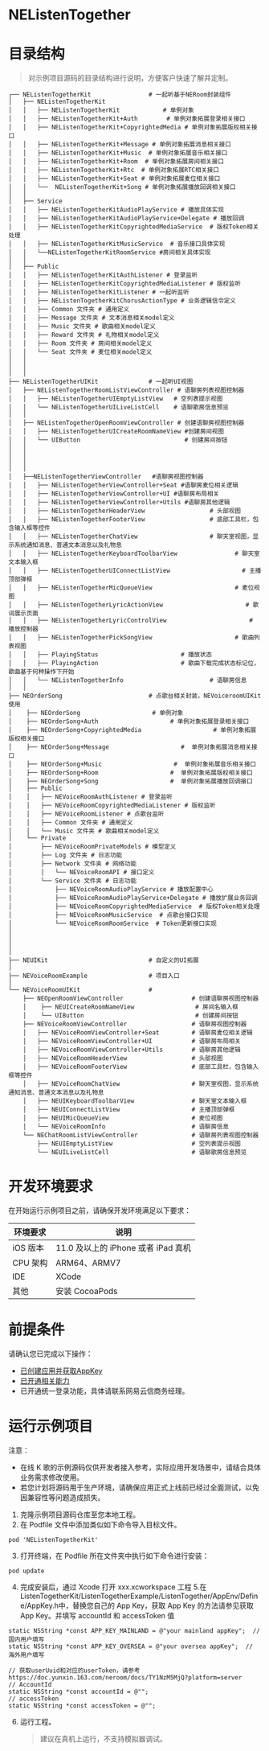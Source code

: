 # NEListenTogether


# 目录结构
> 对示例项目源码的目录结构进行说明，方便客户快速了解并定制。

```
┌── NEListenTogetherKit                # 一起听基于NERoom封装组件
│   ├── NEListenTogetherKit  
│   │   ├── NEListenTogetherKit            # 单例对象
│   │   ├── NEListenTogetherKit+Auth        # 单例对象拓展登录相关接口
│   │   ├── NEListenTogetherKit+CopyrightedMedia # 单例对象拓展版权相关接口
│   │   ├── NEListenTogetherKit+Message # 单例对象拓展消息相关接口
│   │   ├── NEListenTogetherKit+Music  # 单例对象拓展音乐相关接口
│   │   ├── NEListenTogetherKit+Room  # 单例对象拓展房间相关接口
│   │   ├── NEListenTogetherKit+Rtc  # 单例对象拓展RTC相关接口
│   │   ├── NEListenTogetherKit+Seat # 单例对象拓展麦位相关接口
│   │   └──  NEListenTogetherKit+Song # 单例对象拓展播放回调相关接口
│   │   
│   ├── Service
│   │   ├── NEListenTogetherKitAudioPlayService # 播放具体实现
│   │   ├── NEListenTogetherKitAudioPlayService+Delegate # 播放回调
│   │   ├── NEListenTogetherKitCopyrightedMediaService  # 版权Token相关处理
│   │   ├── NEListenTogetherKitMusicService  # 音乐接口具体实现
│   │   └──NEListenTogetherKitRoomService #房间相关具体实现
│   │   
│   ├── Public
│   │   ├── NEListenTogetherKitAuthListener # 登录监听
│   │   ├── NEListenTogetherKitCopyrightedMediaListener # 版权监听
│   │   ├── NEListenTogetherKitListener # 一起听监听
│   │   ├── NEListenTogetherKitChorusActionType # 业务逻辑信令定义
│   │   ├── Common 文件夹 # 通用定义
│   │   ├── Message 文件夹 # 文本消息相关model定义
│   │   ├── Music 文件夹 # 歌曲相关model定义
│   │   ├── Reward 文件夹 # 礼物相关model定义
│   │   ├── Room 文件夹 # 房间相关model定义
│   │   └── Seat 文件夹 # 麦位相关model定义
│   │
│   │   
│   │
├── NEListenTogetherUIKit              # 一起听UI视图
│   ├── NEListenTogetherRoomListViewController # 语聊房列表视图控制器
│   │   ├── NEListenTogetherUIEmptyListView   # 空列表提示视图
│   │   └── NEListenTogetherUILiveListCell    # 语聊歌房信息预览
│   │
│   ├── NEListenTogetherOpenRoomViewController # 创建语聊房视图控制器
│   │   ├── NEListenTogetherUICreateRoomNameView #创建房间视图
│   │   └── UIButton                             # 创建房间按钮
│   │
│   │
│   │
│   │
│   ├──NEListenTogetherViewController   #语聊房视图控制器
│   │   ├── NEListenTogetherViewController+Seat #语聊房麦位相关逻辑
│   │   ├── NEListenTogetherViewController+UI #语聊房布局相关
│   │   ├── NEListenTogetherViewController+Utils #语聊房其他逻辑
│   │   ├── NEListenTogetherHeaderView                  # 头部视图
│   │   ├── NEListenTogetherFooterView                  # 底部工具栏，包含输入框等控件
│   │   ├── NEListenTogetherChatView                    # 聊天室视图，显示系统通知消息、普通文本消息以及礼物息
│   │   ├── NEListenTogetherKeyboardToolbarView                # 聊天室文本输入框
│   │   ├── NEListenTogetherUIConnectListView                    # 主播顶部弹框
│   │   ├── NEListenTogetherMicQueueView                       # 麦位视图
│   │   ├── NEListenTogetherLyricActionView                       # 歌词展示页面
│   │   ├── NEListenTogetherLyricControlView                       # 播放控制器
│   │   ├── NEListenTogetherPickSongView                       # 歌曲列表视图
│   │   ├── PlayingStatus                       # 播放状态
│   │   ├── PlayingAction                       # 歌曲下载完成状态标记位，歌曲基于何种操作下开始
│   │   └── NEListenTogetherInfo                        # 语聊房信息
│   │   
├── NEOrderSong                        # 点歌台相关封装，NEVoiceroomUIKit 使用
│    ├── NEOrderSong                    # 单例对象
│    ├── NEOrderSong+Auth                    # 单例对象拓展登录相关接口
│    ├── NEOrderSong+CopyrightedMedia                    # 单例对象拓展版权相关接口
│    ├── NEOrderSong+Message                    #  单例对象拓展消息相关接口
│    ├── NEOrderSong+Music                    #  单例对象拓展音乐相关接口
│    ├── NEOrderSong+Room                    #  单例对象拓展版权相关接口
│    ├── NEOrderSong+Song                    #  单例对象拓展播放回调接口
│    ├── Public
│    │   ├── NEVoiceRoomAuthListener # 登录监听
│    │   ├── NEVoiceRoomCopyrightedMediaListener # 版权监听
│    │   ├── NEVoiceRoomListener # 点歌台监听
│    │   ├── Common 文件夹 # 通用定义
│    │   └── Music 文件夹 # 歌曲相关model定义
│    └── Private                    
│        ├── NEVoiceRoomPrivateModels # 模型定义
│        ├── Log 文件夹 # 日志功能
│        ├── Network 文件夹 # 网络功能
│        │   └── NEVoiceRoomAPI # 接口定义
│        └── Service 文件夹 # 日志功能
│            ├── NEVoiceRoomAudioPlayService # 播放配置中心
│            ├── NEVoiceRoomAudioPlayService+Delegate # 播放扩展业务回调
│            ├── NEVoiceRoomCopyrightedMediaService  # 版权Token相关处理
│            ├── NEVoiceRoomMusicService  # 点歌台接口实现
│            └── NEVoiceRoomRoomService  # Token更新接口实现
│
│
│
│
├── NEUIKit                            # 自定义的UI拓展
│
├── NEVoiceRoomExample                 # 项目入口
│
└── NEVoiceRoomUIKit                   #
    ├── NEOpenRoomViewController                   # 创建语聊房视图控制器
    │    ├── NEUICreateRoomNameView                 # 房间名输入框
    │    └── UIButton                               # 创建房间按钮
    ├── NEVoiceRoomViewController                  # 语聊房视图控制器
    │   ├── NEVoiceRoomViewController+Seat         # 语聊房麦位相关逻辑
    │   ├── NEVoiceRoomViewController+UI           # 语聊房布局相关
    │   ├── NEVoiceRoomViewController+Utils        # 语聊房其他逻辑
    │   ├── NEVoiceRoomHeaderView                  # 头部视图
    │   ├── NEVoiceRoomFooterView                  # 底部工具栏，包含输入框等控件
    │   ├── NEVoiceRoomChatView                    # 聊天室视图，显示系统通知消息、普通文本消息以及礼物息
    │   ├── NEUIKeyboardToolbarView                # 聊天室文本输入框
    │   ├── NEUIConnectListView                    # 主播顶部弹框
    │   ├── NEUIMicQueueView                       # 麦位视图
    │   └── NEVoiceRoomInfo                        # 语聊房信息
    └── NEChatRoomListViewController               # 语聊房列表视图控制器
        ├── NEUIEmptyListView                      # 空列表提示视图
        └── NEUILiveListCell                       # 语聊歌房信息预览

 ```
 # 开发环境要求
在开始运行示例项目之前，请确保开发环境满足以下要求：

| 环境要求                                                        | 说明                                                      |
| ------------------------------------------------------------ | ------------------------------------------------------------ |
|  iOS 版本  |  11.0 及以上的 iPhone 或者 iPad 真机   |
|  CPU 架构 | ARM64、ARMV7   |
| IDE | XCode   |
| 其他 | 安装 CocoaPods  |

# 前提条件

请确认您已完成以下操作：
- [已创建应用并获取AppKey](https://doc.yunxin.163.com/jcyOTA0ODM/docs/jcwMDQ2MTg)
- [已开通相关能力](https://doc.yunxin.163.com/docs/TA3ODAzNjE/zQ4MTI0Njc?platformId=50616)
- 已开通统一登录功能，具体请联系网易云信商务经理。

# 运行示例项目
注意：
 * 在线 K 歌的示例源码仅供开发者接入参考，实际应用开发场景中，请结合具体业务需求修改使用。
 * 若您计划将源码用于生产环境，请确保应用正式上线前已经过全面测试，以免因兼容性等问题造成损失。
 
1. 克隆示例项目源码仓库至您本地工程。
2. 在 Podfile 文件中添加类似如下命令导入目标文件。
```
pod 'NEListenTogetherKit'
```
3. 打开终端，在 Podfile 所在文件夹中执行如下命令进行安装：
```
pod update
```
4. 完成安装后，通过 Xcode 打开 xxx.xcworkspace 工程
5.在 ListenTogetherKit/ListenTogetherExample/ListenTogether/AppEnv/Define/AppKey.h中，替换您自己的 App Key，获取 App Key 的方法请参见获取 App Key。并填写 accountId 和  accessToken 值

```
static NSString *const APP_KEY_MAINLAND = @"your mainland appKey";  // 国内用户填写
static NSString *const APP_KEY_OVERSEA = @"your oversea appKey";  // 海外用户填写

// 获取userUuid和对应的userToken，请参考https://doc.yunxin.163.com/neroom/docs/TY1NzM5MjQ?platform=server
// AccountId
static NSString *const accountId = @"";
// accessToken
static NSString *const accessToken = @"";

```
6. 运行工程。
    > 建议在真机上运行，不支持模拟器调试。
